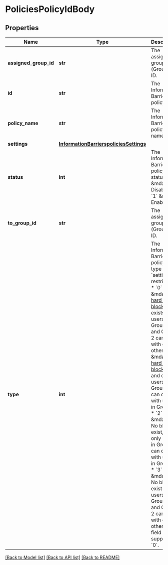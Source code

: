 # PoliciesPolicyIdBody

## Properties
Name | Type | Description | Notes
------------ | ------------- | ------------- | -------------
**assigned_group_id** | **str** | The assigner group&#x27;s (Group 1) ID. | 
**id** | **str** | The Information Barriers policy&#x27;s ID. | 
**policy_name** | **str** | The Information Barriers policy&#x27;s name. | 
**settings** | [**InformationBarrierspoliciesSettings**](InformationBarrierspoliciesSettings.md) |  | 
**status** | **int** | The Information Barriers policy&#x27;s status.  * &#x60;0&#x60; &amp;mdash; Disabled.  * &#x60;1&#x60; &amp;mdash; Enabled. | 
**to_group_id** | **str** | The assignee group&#x27;s (Group 2) ID. | 
**type** | **int** | The Information Barriers policy&#x27;s type of &#x60;settings&#x60; restrictions.  * &#x60;0&#x60; &amp;mdash; A [hard or soft block](https://support.zoom.us/hc/en-us/articles/360040913711-Information-Barriers#h_a603c6f7-05c8-4de5-b4b6-91982d748b34) exists, but users in Group 1 and Group 2 can chat with each other.  * &#x60;1&#x60; &amp;mdash; A [hard or soft block](https://support.zoom.us/hc/en-us/articles/360040913711-Information-Barriers#h_a603c6f7-05c8-4de5-b4b6-91982d748b34) exists and only users in Group 1 can chat with users in Group 2.  * &#x60;2&#x60; &amp;mdash; No blocks exist, but only users in Group 1 can chat with users in Group 2.  * &#x60;3&#x60; &amp;mdash; No blocks exist and users in Group 1 and Group 2 can chat with each other.   This field only supports &#x60;0&#x60;. | [default to TypeEnum._0]

[[Back to Model list]](../README.md#documentation-for-models) [[Back to API list]](../README.md#documentation-for-api-endpoints) [[Back to README]](../README.md)

